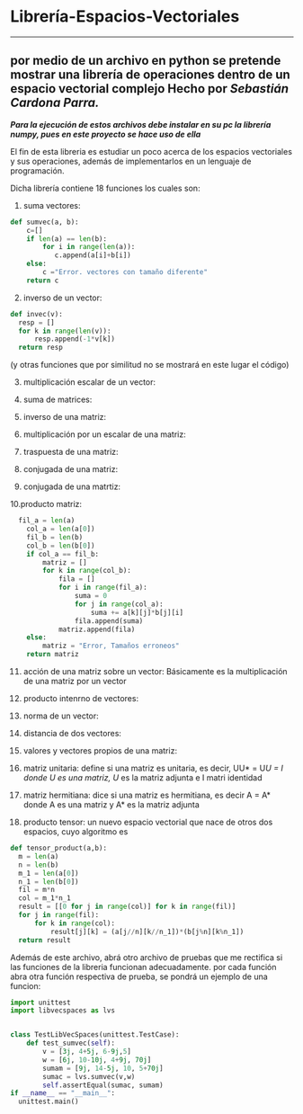 # Librería-Espacios-Vectoriales
---
por medio de un archivo en python se pretende mostrar una librería de operaciones dentro de un espacio vectorial complejo
Hecho por ***Sebastián Cardona Parra.***
---
***Para la ejecución de estos archivos debe instalar en su pc la librería numpy, pues en este proyecto se hace uso de ella*** 

El fin de esta libreria es estudiar un poco acerca de los espacios vectoriales y sus operaciones, además de implementarlos en un lenguaje de programación.

Dicha librería contiene 18 funciones los cuales son:
1. suma vectores:
  ``` python
  def sumvec(a, b):
      c=[]
      if len(a) == len(b):
          for i in range(len(a)):
             c.append(a[i]+b[i])
      else:
          c ="Error. vectores con tamaño diferente"
      return c
  ```
2. inverso de un vector:
  ``` python
  def invec(v):
    resp = []
    for k in range(len(v)):
        resp.append(-1*v[k])
    return resp
  ```
 (y otras funciones que por similitud no se mostrará en este lugar el código)
 
3. multiplicación escalar de un vector:

4. suma de matrices:

5. inverso de una matriz:

6. multiplicación por un escalar de una matriz:

7. traspuesta de una matriz:

8. conjugada de una matriz:

9. conjugada de una matrtiz:

10.producto matriz:
``` python
  fil_a = len(a) 
    col_a = len(a[0]) 
    fil_b = len(b) 
    col_b = len(b[0]) 
    if col_a == fil_b:
        matriz = []
        for k in range(col_b):
            fila = []
            for i in range(fil_a):
                suma = 0
                for j in range(col_a):
                    suma += a[k][j]*b[j][i]
                fila.append(suma)
            matriz.append(fila)
    else: 
        matriz = "Error, Tamaños erroneos"
    return matriz
  ```
11. acción de una matriz sobre un vector:
Básicamente es la multiplicación de una matriz por un vector

12. producto intenrno de vectores:

13. norma de un vector:

14. distancia de dos vectores:

15. valores y vectores propios de una matriz:

16. matriz unitaria:
define si una matriz es unitaria, es decir, UU* = U*U = I donde U es una matriz, U* es la matriz adjunta e I matri identidad

17. matriz hermitiana:
dice si una matriz es hermitiana, es decir A = A* donde A es una matriz y A* es la matriz adjunta

18. producto tensor:
un nuevo espacio vectorial que nace de otros dos espacios, cuyo algoritmo es
  ``` python
  def tensor_product(a,b):
    m = len(a)
    n = len(b)
    m_1 = len(a[0])
    n_1 = len(b[0])
    fil = m*n
    col = m_1*n_1
    result = [[0 for j in range(col)] for k in range(fil)]
    for j in range(fil):
        for k in range(col):
            result[j][k] = (a[j//n][k//n_1])*(b[j%n][k%n_1])
    return result
  ```
  
Además de este archivo, abrá otro archivo de pruebas que me rectifica si las funciones de la libreria funcionan adecuadamente.
por cada función abra otra función respectiva de prueba, se pondrá un ejemplo de una funcion:
  ``` python
  import unittest
  import libvecspaces as lvs


  class TestLibVecSpaces(unittest.TestCase):
	  def test_sumvec(self):
		  v = [3j, 4+5j, 6-9j,5]
		  w = [6j, 10-10j, 4+9j, 70j]
		  sumam = [9j, 14-5j, 10, 5+70j]
		  sumac = lvs.sumvec(v,w)
		  self.assertEqual(sumac, sumam)
  if __name__ == "__main__":
	unittest.main()
  ```
